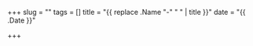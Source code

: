 +++
slug = ""
tags = []
title = "{{ replace .Name "-" " " | title }}"
date = "{{ .Date }}"

+++


<!--more-->
